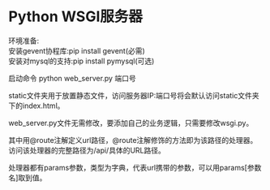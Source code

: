 # Python WSGI服务器
环境准备:  
安装gevent协程库:pip install gevent(必需)  
安装对mysql的支持:pip install pymysql(可选)  
  
启动命令
python web_server.py 端口号
  
static文件夹用于放置静态文件，访问服务器IP:端口号将会默认访问static文件夹下的index.html。  

web_server.py文件无需修改，要添加自己的业务逻辑，只需要修改wsgi.py。  

其中用@route注解定义url路径，@route注解修饰的方法即为该路径的处理器。访问该处理器的完整路径为/api/具体的URL路径。

处理器都有params参数，类型为字典，代表url携带的参数，可以用params[参数名]取到值。  



